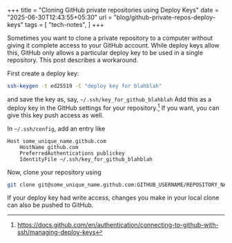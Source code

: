 +++
title = "Cloning GitHub private repositories using Deploy Keys"
date = "2025-06-30T12:43:55+05:30"
url = "blog/github-private-repos-deploy-keys"
tags = [
	"tech-notes",
	]
+++

Sometimes you want to clone a private repository to a computer without giving it complete access to your GitHub account.
While deploy keys allow this, GitHub only allows a particular deploy key to be used in a single repository.
This post describes a workaround.

<!--more-->

First create a deploy key:
```bash
ssh-keygen -t ed25519 -C "deploy key for blahblah"
```
and save the key as, say, `~/.ssh/key_for_github_blahblah`
Add this as a deploy key in the GitHub settings for your repository.[^github_deploy_key_docs]
If you want, you can give this key push access as well.

[^github_deploy_key_docs]: <https://docs.github.com/en/authentication/connecting-to-github-with-ssh/managing-deploy-keys>

In `~/.ssh/config`, add an entry like
```
Host some_unique_name.github.com
    HostName github.com
    PreferredAuthentications publickey
    IdentityFile ~/.ssh/key_for_github_blahblah
```

Now, clone your repository using
```bash
git clone git@some_unique_name.github.com:GITHUB_USERNAME/REPOSITORY_NAME.git REPOSITORY_NAME
```
If your deploy key had write access, changes you make in your local clone can also be pushed to GitHub.
